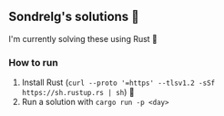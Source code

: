 ## Sondrelg's solutions 👋

I'm currently solving these using Rust 🦀

### How to run

1. Install Rust (`curl --proto '=https' --tlsv1.2 -sSf https://sh.rustup.rs | sh`) 🦕
2. Run a solution with `cargo run -p <day>`
